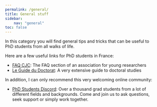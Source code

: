 ```yaml
---
permalink: /general/
title: General stuff
sidebar:
    nav: "general"
toc: false
---
```


In this category you will find general tips and tricks that can be useful to PhD students from all walks of life.

Here are a few useful links for PhD students in France: 
- [FAQ CJC](https://cjc.jeunes-chercheurs.org/faq/): The FAQ section of an association for young researchers
- [Le Guide du Doctorat](https://guide-doctorat.fr/): A very extensive guide to doctoral studies

In addition, I can only recommend this very welcoming online community:
- [PhD Students Discord](https://discord.gg/QNRWg6zYQE): Over a thousand grad students from a lot of different fields and backgrounds. Come and join us to ask questions, seek support or simply work together.
